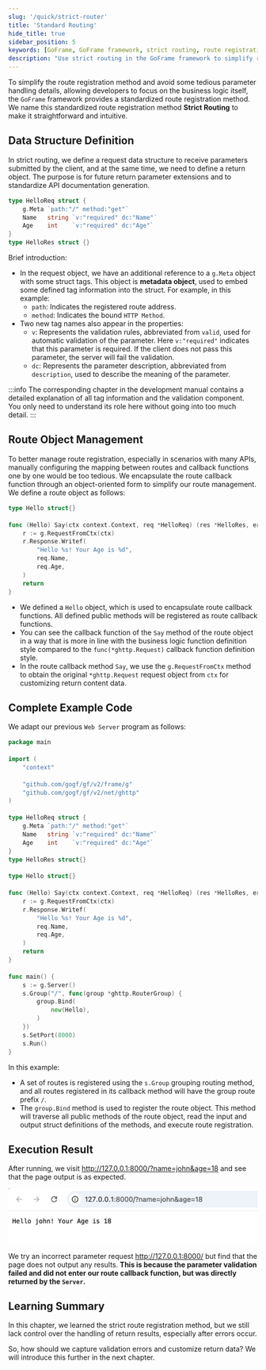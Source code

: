 ```yaml
---
slug: '/quick/strict-router'
title: 'Standard Routing'
hide_title: true
sidebar_position: 5
keywords: [GoFrame, GoFrame framework, strict routing, route registration, data structure, route object management, Go language, web server, HTTP methods, route callbacks]
description: "Use strict routing in the GoFrame framework to simplify route registration, focusing on business logic. Standardize route registration by defining request and response data structures, and manage routes using an object-oriented approach to enhance code maintainability. Provides complete sample code and execution results to guide readers in applying it to real projects."
---
```


To simplify the route registration method and avoid some tedious parameter handling details, allowing developers to focus on the business logic itself, the `GoFrame` framework provides a standardized route registration method. We name this standardized route registration method **Strict Routing** to make it straightforward and intuitive.

## Data Structure Definition

In strict routing, we define a request data structure to receive parameters submitted by the client, and at the same time, we need to define a return object. The purpose is for future return parameter extensions and to standardize API documentation generation.
```go 
type HelloReq struct {
    g.Meta `path:"/" method:"get"`
    Name   string `v:"required" dc:"Name"`
    Age    int    `v:"required" dc:"Age"`
}
type HelloRes struct {}
```
Brief introduction:
- In the request object, we have an additional reference to a `g.Meta` object with some struct tags. This object is **metadata object**, used to embed some defined tag information into the struct. For example, in this example:
  - `path`: Indicates the registered route address.
  - `method`: Indicates the bound `HTTP Method`.
- Two new tag names also appear in the properties:
  - `v`: Represents the validation rules, abbreviated from `valid`, used for automatic validation of the parameter. Here `v:"required"` indicates that this parameter is required. If the client does not pass this parameter, the server will fail the validation.
  - `dc`: Represents the parameter description, abbreviated from `description`, used to describe the meaning of the parameter.

:::info
The corresponding chapter in the development manual contains a detailed explanation of all tag information and the validation component. You only need to understand its role here without going into too much detail.
:::

## Route Object Management

To better manage route registration, especially in scenarios with many APIs, manually configuring the mapping between routes and callback functions one by one would be too tedious. We encapsulate the route callback function through an object-oriented form to simplify our route management. We define a route object as follows:

```go
type Hello struct{}

func (Hello) Say(ctx context.Context, req *HelloReq) (res *HelloRes, err error) {
    r := g.RequestFromCtx(ctx)
    r.Response.Writef(
        "Hello %s! Your Age is %d",
        req.Name,
        req.Age,
    )
    return
}
```

- We defined a `Hello` object, which is used to encapsulate route callback functions. All defined public methods will be registered as route callback functions.
- You can see the callback function of the `Say` method of the route object in a way that is more in line with the business logic function definition style compared to the `func(*ghttp.Request)` callback function definition style.
- In the route callback method `Say`, we use the `g.RequestFromCtx` method to obtain the original `*ghttp.Request` request object from `ctx` for customizing return content data.

## Complete Example Code

We adapt our previous `Web Server` program as follows:
```go title="main.go"
package main

import (
    "context"

    "github.com/gogf/gf/v2/frame/g"
    "github.com/gogf/gf/v2/net/ghttp"
)

type HelloReq struct {
    g.Meta `path:"/" method:"get"`
    Name   string `v:"required" dc:"Name"`
    Age    int    `v:"required" dc:"Age"`
}
type HelloRes struct{}

type Hello struct{}

func (Hello) Say(ctx context.Context, req *HelloReq) (res *HelloRes, err error) {
    r := g.RequestFromCtx(ctx)
    r.Response.Writef(
        "Hello %s! Your Age is %d",
        req.Name,
        req.Age,
    )
    return
}

func main() {
    s := g.Server()
    s.Group("/", func(group *ghttp.RouterGroup) {
        group.Bind(
            new(Hello),
        )
    })
    s.SetPort(8000)
    s.Run()
}
```
In this example:
- A set of routes is registered using the `s.Group` grouping routing method, and all routes registered in its callback method will have the group route prefix `/`.
- The `group.Bind` method is used to register the route object. This method will traverse all public methods of the route object, read the input and output struct definitions of the methods, and execute route registration.

## Execution Result

After running, we visit http://127.0.0.1:8000/?name=john&age=18 and see that the page output is as expected.

![img.png](img.png)

We try an incorrect parameter request http://127.0.0.1:8000/ but find that the page does not output any results. **This is because the parameter validation failed and did not enter our route callback function, but was directly returned by the `Server`.**

## Learning Summary

In this chapter, we learned the strict route registration method, but we still lack control over the handling of return results, especially after errors occur. 

So, how should we capture validation errors and customize return data? We will introduce this further in the next chapter.